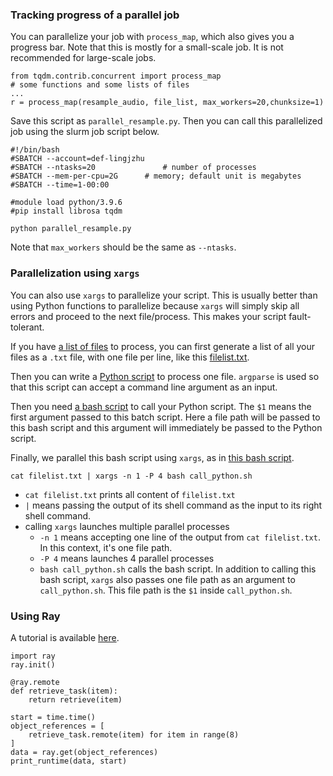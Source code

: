 ### Tracking progress of a parallel job

You can parallelize your job with `process_map`, which also gives you a progress bar. Note that this is mostly for a small-scale job. It is not recommended for large-scale jobs.
  ```
from tqdm.contrib.concurrent import process_map
# some functions and some lists of files
...
r = process_map(resample_audio, file_list, max_workers=20,chunksize=1)
  ```

Save this script as `parallel_resample.py`. Then you can call this parallelized job using the slurm job script below.
```
#!/bin/bash
#SBATCH --account=def-lingjzhu
#SBATCH --ntasks=20               # number of processes
#SBATCH --mem-per-cpu=2G      # memory; default unit is megabytes
#SBATCH --time=1-00:00  

#module load python/3.9.6
#pip install librosa tqdm

python parallel_resample.py
```

Note that `max_workers` should be the same as `--ntasks`. 

### Parallelization using `xargs`
You can also use `xargs` to parallelize your script. This is usually better than using Python functions to parallelize because `xargs` will simply skip all errors and proceed to the next file/process. This makes your script fault-tolerant.

If you have [a list of files](../scripts/parallel/files) to process, you can first generate a list of all your files as a `.txt` file, with one file per line, like this [filelist.txt](../scripts/parallel/filelist.txt). 

Then you can write a [Python script](../scripts/parallel/process_a_file.py) to process one file. `argparse` is used so that this script can accept a command line argument as an input. 

Then you need [a bash script](../scripts/parallel/call_python.sh) to call your Python script. The `$1` means the first argument passed to this batch script. Here a file path will be passed to this bash script and this argument will immediately be passed to the Python script. 

Finally, we parallel this bash script using `xargs`, as in [this bash script](../scripts/parallel/run_parallel.sh).
```
cat filelist.txt | xargs -n 1 -P 4 bash call_python.sh
```

 - `cat filelist.txt` prints all content of `filelist.txt`
 - `|` means passing the output of its shell command as the input to its right shell command.
 - calling `xargs` launches multiple parallel processes
   - `-n 1` means accepting one line of the output from `cat filelist.txt`. In this context, it's one file path.
   - `-P 4` means launches 4 parallel processes
   - `bash call_python.sh` calls the bash script. In addition to calling this bash script, `xargs` also passes one file path as an argument to `call_python.sh`. This file path is the `$1` inside `call_python.sh`. 




### Using Ray

A tutorial is available [here](https://docs.ray.io/en/latest/ray-core/examples/gentle_walkthrough.html).

```
import ray
ray.init()
```

```
@ray.remote
def retrieve_task(item):
    return retrieve(item)

start = time.time()
object_references = [
    retrieve_task.remote(item) for item in range(8)
]
data = ray.get(object_references)
print_runtime(data, start)
```
